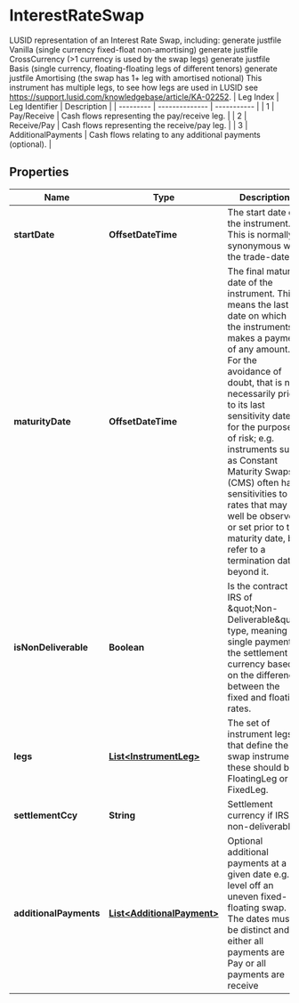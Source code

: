 

# InterestRateSwap

LUSID representation of an Interest Rate Swap, including:     generate justfile Vanilla (single currency fixed-float non-amortising)   generate justfile CrossCurrency (>1 currency is used by the swap legs)   generate justfile Basis (single currency, floating-floating legs of different tenors)   generate justfile Amortising (the swap has 1+ leg with amortised notional)     This instrument has multiple legs, to see how legs are used in LUSID see https://support.lusid.com/knowledgebase/article/KA-02252.     | Leg Index | Leg Identifier | Description |  | --------- | -------------- | ----------- |  | 1 | Pay/Receive | Cash flows representing the pay/receive leg. |  | 2 | Receive/Pay | Cash flows representing the receive/pay leg. |  | 3 | AdditionalPayments | Cash flows relating to any additional payments (optional). |

## Properties

| Name | Type | Description | Notes |
|------------ | ------------- | ------------- | -------------|
|**startDate** | **OffsetDateTime** | The start date of the instrument. This is normally synonymous with the trade-date. |  |
|**maturityDate** | **OffsetDateTime** | The final maturity date of the instrument. This means the last date on which the instruments makes a payment of any amount.  For the avoidance of doubt, that is not necessarily prior to its last sensitivity date for the purposes of risk; e.g. instruments such as  Constant Maturity Swaps (CMS) often have sensitivities to rates that may well be observed or set prior to the maturity date, but refer to a termination date beyond it. |  |
|**isNonDeliverable** | **Boolean** | Is the contract an IRS of \&quot;Non-Deliverable\&quot; type, meaning a single payment in the settlement currency based on the difference between  the fixed and floating rates. |  [optional] |
|**legs** | [**List&lt;InstrumentLeg&gt;**](InstrumentLeg.md) | The set of instrument legs that define the swap instrument, these should be FloatingLeg or FixedLeg. |  |
|**settlementCcy** | **String** | Settlement currency if IRS is non-deliverable. |  [optional] |
|**additionalPayments** | [**List&lt;AdditionalPayment&gt;**](AdditionalPayment.md) | Optional additional payments at a given date e.g. to level off an uneven fixed-floating swap.  The dates must be distinct and either all payments are Pay or all payments are receive |  [optional] |



